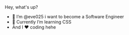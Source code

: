 Hey, what's up?
- 👋 I’m @eve025 i want to become a Software Engineer
- 🌱 Currently I’m learning CSS
- And I :hearts: coding hehe
